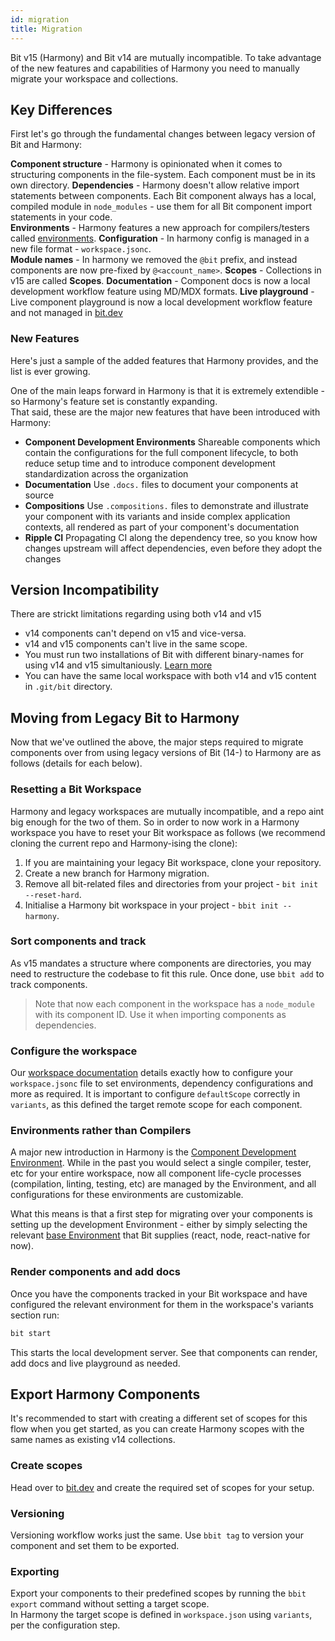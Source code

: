 ```yaml
---
id: migration
title: Migration
--- 
```


Bit v15 (Harmony) and Bit v14 are mutually incompatible. To take advantage of the new features and capabilities of Harmony you need to manually migrate your workspace and collections.

## Key Differences

First let's go through the fundamental changes between legacy version of Bit and Harmony:

**Component structure** - Harmony is opinionated when it comes to structuring components in the file-system. Each component must be in its own directory.
**Dependencies** - Harmony doesn't allow relative import statements between components. Each Bit component always has a local, compiled module in `node_modules` - use them for all Bit component import statements in your code.  
**Environments** - Harmony features a new approach for compilers/testers called [environments](building-with-bit/environments).
**Configuration** - In harmony config is managed in a new file format - `workspace.jsonc`.  
**Module names** - In harmony we removed the `@bit` prefix, and instead components are now pre-fixed by `@<account_name>`.
**Scopes** - Collections in v15 are called **Scopes**.
**Documentation** - Component docs is now a local development workflow feature using MD/MDX formats.
**Live playground** - Live component playground is now a local development workflow feature and not managed in [bit.dev](https://bit.dev)

### New Features

Here's just a sample of the added features that Harmony provides, and the list is ever growing.

One of the main leaps forward in Harmony is that it is extremely extendible - so Harmony's feature set is constantly expanding.  
That said, these are the major new features that have been introduced with Harmony:

* **Component Development Environments** Shareable components which contain the configurations for the full component lifecycle, to both reduce setup time and to introduce component development standardization across the organization  
* **Documentation** Use `.docs.` files to document your components at source
* **Compositions** Use `.compositions.` files to demonstrate and illustrate your component with its variants and inside complex application contexts, all rendered as part of your component's documentation
* **Ripple CI** Propagating CI along the dependency tree, so you know how changes upstream will affect dependencies, even before they adopt the changes

## Version Incompatibility

There are strickt limitations regarding using both v14 and v15

* v14 components can't depend on v15 and vice-versa.
* v14 and v15 components can't live in the same scope.
* You must run two installations of Bit with different binary-names for using v14 and v15 simultaniously. [Learn more](/reference/using-bvm#using-v15-and-v14)
* You can have the same local workspace with both v14 and v15 content in `.git/bit` directory.

## Moving from Legacy Bit to Harmony

Now that we've outlined the above, the major steps required to migrate components over from using legacy versions of Bit (14-) to Harmony are as follows (details for each below).

### Resetting a Bit Workspace

Harmony and legacy workspaces are mutually incompatible, and a repo aint big enough for the two of them. So in order to now work in a Harmony workspace you have to reset your Bit workspace as follows (we recommend cloning the current repo and Harmony-ising the clone):

1. If you are maintaining your legacy Bit workspace, clone your repository.
1. Create a new branch for Harmony migration.
1. Remove all bit-related files and directories from your project - `bit init --reset-hard`.
1. Initialise a Harmony bit workspace in your project - `bbit init --harmony`.

### Sort components and track

As v15 mandates a structure where components are directories, you may need to restructure the codebase to fit this rule. Once done, use `bbit add` to track components.

> Note that now each component in the workspace has a `node_module` with its component ID. Use it when importing components as dependencies.

### Configure the workspace

Our [workspace documentation](/building-with-bit/workspace) details exactly how to configure your `workspace.jsonc` file to set environments, dependency configurations and more as required. It is important to configure `defaultScope` correctly in `variants`, as this defined the target remote scope for each component.

### Environments rather than Compilers

A major new introduction in Harmony is the [Component Development Environment](/building-with-bit/environments). While in the past you would select a single compiler, tester, etc for your entire workspace, now all component life-cycle processes (compilation, linting, testing, etc) are managed by the Environment, and all configurations for these environments are customizable.

What this means is that a first step for migrating over your components is setting up the development Environment - either by simply selecting the relevant [base Environment](/building-with-bit/environments#pre-built-environments) that Bit supplies (react, node, react-native for now).

### Render components and add docs

Once you have the components tracked in your Bit workspace and have configured the relevant environment for them in the workspace's variants section run:

```sh
bit start
```

This starts the local development server. See that components can render, add docs and live playground as needed.

## Export Harmony Components

It's recommended to start with creating a different set of scopes for this flow when you get started, as you can create Harmony scopes with the same names as existing v14 collections.

### Create scopes

Head over to [bit.dev](https://bit.dev) and create the required set of scopes for your setup.

### Versioning

Versioning workflow works just the same. Use `bbit tag` to version your component and set them to be exported.

### Exporting

Export your components to their predefined scopes by running the `bbit export` command without setting a target scope.  
In Harmony the target scope is defined in `workspace.json` using `variants`, per the configuration step.
